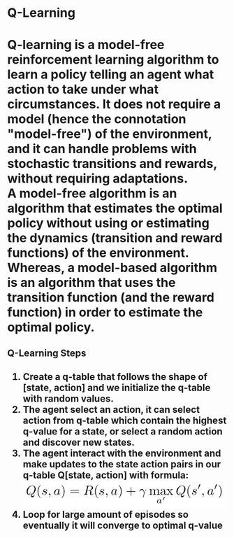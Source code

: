 <h1>Q-Learning<h1>

<p>Q-learning is a model-free reinforcement learning algorithm to learn a policy telling an agent what action to take under what circumstances. It does not require a model (hence the connotation "model-free") of the environment, and it can handle problems with stochastic transitions and rewards, without requiring adaptations.<br>
A model-free algorithm is an algorithm that estimates the optimal policy without using or estimating the dynamics (transition and reward functions) of the environment. Whereas, a model-based algorithm is an algorithm that uses the transition function (and the reward function) in order to estimate the optimal policy.</p>
<h2>Q-Learning Steps<h2>

<p><ol>
<li>Create a q-table that follows the shape of [state, action] and we initialize the q-table with random values.</li>
<li>The agent select an action, it can select action from q-table which contain the highest q-value for a state, or select a random action and discover new states.
<li>The agent interact with the environment and make updates to the state action pairs in our q-table Q[state, action] with formula:</li>
<img src="images/formula.png" alt="q-learning formula" />
<li> Loop for large amount of episodes so eventually it will converge to optimal q-value</li>